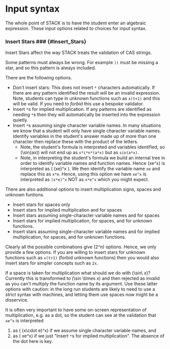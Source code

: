 # Input syntax

The whole point of STACK is to have the student enter an algebraic expression.  These input options related to choices for input syntax.

### Insert Stars ### {#Insert_Stars}

Insert Stars affect the way STACK treats the validation of CAS strings.

Some patterns must always be wrong.  For example  `)(` must be missing a star, and so this pattern is always included.

There are the following options.

* Don't insert stars:  This does not insert `*` characters automatically.  If there are any pattern identified the result will be an invalid expression.  Note, students can type in unknown functions such as `x(t+1)` and this will be valid.  If you need to _forbid_ this use a bespoke validator.
* Insert `*`s for implied multiplication.  If any patterns are identified as needing `*`s then they will automatically be inserted into the expression quietly.
* Insert `*`s assuming single character variable names.  In many situations we know that a student will only have single character variable names.  Identify variables in the student's answer made up of more than one character then replace these with the product of the letters.
  * Note, the student's formula is interpreted and variables identified, so \(\sin(ax)\) will not end up as `s*i*n*(a*x)` but as `sin(a*x)`.
  * Note, in interpreting the student's formula we build an internal tree in order to identify variable names and function names.  Hence \(xe^x\) is interpreted as \( (xe)^x \).  We then identify the variable name `xe` and replace this as `x*e`.  Hence, using this option we have `xe^x` is interpreted as `(x*e)^x` NOT as `x*e^x` which you might expect.

There are also additional options to insert multiplication signs, spaces and unknown funtions.

* Insert stars for spaces only
* Insert stars for implied multiplication and for spaces
* Insert stars assuming single-character variable names and for spaces
* Insert stars for implied multiplication, for spaces, and for unknown functions.
* Insert stars assuming single-character variable names and for implied multiplication, for spaces, and for unknown functions.

Clearly all the possible combinations give \(2^n\) options.  Hence, we only provide a few options.  If you are willing to insert stars for unknown functions such as `x(t+1)` (forbid unknown functions) then you would also insert stars for simpler concepts such as `2x`.

If a space is taken for multiplication what should we do with \(\sin\ x\)?  Currently this is transformed to \(\sin \times x\) and then rejected as invalid as you can't multiply the function name by its argument.  Use these latter options with caution: in the long run students are likely to need to use a strict syntax with machines, and letting them use spaces now might be a disservice.

It is often very important to have some on-screen representation of multiplication, e.g. as a dot, so the student can see at the validation that `xe^x` is interpreted

1. as \( (x\cdot e)^x\) if we assume single character variable names, and
2. as \( xe^x\) if we just "Insert `*`s for implied multiplication".  The absence of the dot here is key.
 
